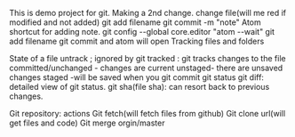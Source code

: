 This is demo project for git.
Making a 2nd change.
  change file(will me red if modified and not added)
  git add filename
  git commit -m "note"
Atom shortcut for adding note.
    git config --global core.editor "atom --wait"
    git add filename
    git commit and atom will open
Tracking files and folders

State of a file
  untrack ; ignored by git
  tracked : git tracks changes to the file
    committed/unchanged - changes are current
    unstaged- there are unsaved changes
    staged -will be saved when you git commit
git status
git diff: detailed view of git status.
git sha(file sha): can resort back to previous changes.

Git repository: actions
  Git fetch(will fetch files from github)
  Git clone url(will get files and code)
  Git merge orgin/master

